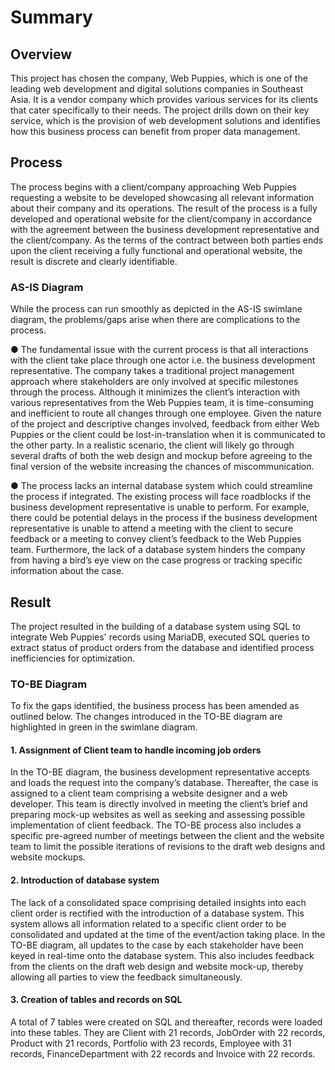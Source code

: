 # Summary

## Overview
This project has chosen the company, Web Puppies, which is one of the leading web development and digital solutions companies in Southeast Asia. It is a vendor company which provides various services for its clients that cater specifically to their needs. The project drills down on their key service, which is the provision of web development solutions and identifies how this business process can benefit from proper data management.

## Process
The process begins with a client/company approaching Web Puppies requesting a website to be developed showcasing all relevant information about their company and its operations. The result of the process is a fully developed and operational website for the client/company in accordance with the agreement between the business development representative and the client/company. As the terms of the contract between both parties ends upon the client receiving a fully functional and operational website, the result is discrete and clearly identifiable.

### AS-IS Diagram

While the process can run smoothly as depicted in the AS-IS swimlane diagram, the problems/gaps arise when there are complications to the process. 

●	The fundamental issue with the current process is that all interactions with the client take place through one actor i.e. the business development representative. The company takes a traditional project management approach where stakeholders are only involved at specific milestones through the process. Although it minimizes the client’s interaction with various representatives from the Web Puppies team, it is time-consuming and inefficient to route all changes through one employee. Given the nature of the project and descriptive changes involved, feedback from either Web Puppies or the client could be lost-in-translation when it is communicated to the other party. In a realistic scenario, the client will likely go through several drafts of both the web design and mockup before agreeing to the final version of the website increasing the chances of miscommunication.

●	The process lacks an internal database system which could streamline the process if integrated. The existing process will face roadblocks if the business development representative is unable to perform. For example, there could be potential delays in the process if the business development representative is unable to attend a meeting with the client to secure feedback or a meeting to convey client’s feedback to the Web Puppies team. Furthermore, the lack of a database system hinders the company from having a bird’s eye view on the case progress or tracking specific information about the case.  




## Result
The project resulted in the building of a database system using SQL to integrate Web Puppies' records  using MariaDB, executed SQL queries to extract status of product orders from the database and identified process inefficiencies for optimization.


### TO-BE Diagram
To fix the gaps identified, the business process has been amended as outlined below. The changes introduced in the TO-BE diagram are highlighted in green in the swimlane diagram.

#### 1. Assignment of Client team to handle incoming job orders
In the TO-BE diagram, the business development representative accepts and loads the request into the company’s database. Thereafter, the case is assigned to a client team comprising a website designer and a web developer. This team is directly involved in meeting the client’s brief and preparing mock-up websites as well as seeking and assessing possible implementation of client feedback. The TO-BE process also includes a specific pre-agreed number of meetings between the client and the website team to limit the possible iterations of revisions to the draft web designs and website mockups.

#### 2. Introduction of database system
The lack of a consolidated space comprising detailed insights into each client order is rectified with the introduction of a database system. This system allows all information related to a specific client order to be consolidated and updated at the time of the event/action taking place. In the TO-BE diagram, all updates to the case by each stakeholder have been keyed in real-time onto the database system. This also includes feedback from the clients on the draft web design and website mock-up, thereby allowing all parties to view the feedback simultaneously.

#### 3. Creation of tables and records on SQL
A total of 7 tables were created on SQL and thereafter, records were loaded into these tables. They are Client with 21 records, JobOrder with 22 records, Product with 21 records, Portfolio with 23 records, Employee with 31 records, FinanceDepartment with 22 records and Invoice with 22 records.
